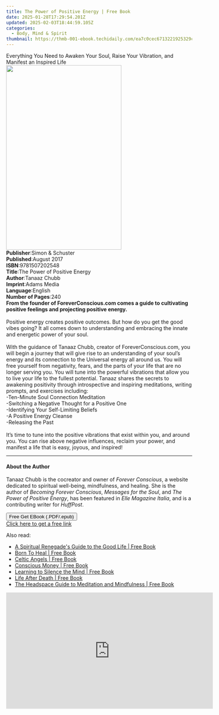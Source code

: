 ```yaml
---
title: The Power of Positive Energy | Free Book
date: 2025-01-28T17:29:54.201Z
updated: 2025-02-03T18:44:59.105Z
categories:
  - Body, Mind & Spirit
thumbnail: https://thmb-001-ebook.techidaily.com/ea7c0cec6713221925329c922e2cc4d2c5b8ad85b9b489a1d0e827b46471b4dc.jpg
---
```

<main id="book-container">
  <div class="flex flex-col">
    <div class="book-brief flex-1 py-6 px-4 sm:p-6 md:py-10 md:px-8">
      <!-- brief-->
      <div class="book-brief-main">
        Everything You Need to Awaken Your Soul, Raise Your Vibration, and
        Manifest an Inspired Life
      </div>
    </div>
    <div
      class="book-meta-info flex-1 grid gap-4 col-start-1 col-end-3 row-start-1 sm:mb-6 sm:grid-cols-4 lg:gap-6 lg:col-start-2 lg:row-end-6 lg:row-span-6 lg:mb-0"
    >
      <div
        class="book-meta-info-left place-content-center mt-4 p-4 text-sm leading-6 col-start-2 col-span-2 dark:text-slate-400"
      >
        <img
          class="w-full h-500 object-cover rounded-lg sm:h-255 sm:col-span-2 lg:col-span-full"
          src="https://img-001-ebook.techidaily.com/18b80fd98cb13887fbccce98b4c857530344be8aedb44e0836f2f4c82132266c.jpg"
          alt=""
          width="312"
          height="500"
        />
      </div>
      <div
        class="book-meta-info-right mt-2 col-start-1 row-start-2 col-span-3 self-center"
      >
        <!-- meta data  -->
        <div class="flex flex-col px-4 md:px-8">
          <div class="flex-1">
            <strong>Publisher</strong>:<span class="px-2"
              >Simon &amp; Schuster</span
            >
          </div>
          <div class="flex-1">
            <strong>Published</strong>:<span class="px-2">August 2017</span>
          </div>
          <div class="flex-1">
            <strong>ISBN</strong>:<span class="px-2">9781507202548</span>
          </div>
          <div class="flex-1">
            <strong>Title</strong>:<span class="px-2"
              >The Power of Positive Energy</span
            >
          </div>
          <div class="flex-1">
            <strong>Author</strong>:<span class="px-2">Tanaaz Chubb</span>
          </div>
          <div class="flex-1">
            <strong>Imprint</strong>:<span class="px-2">Adams Media</span>
          </div>
          <div class="flex-1">
            <strong>Language</strong>:<span class="px-2">English</span>
          </div>
          <div class="flex-1">
            <strong>Number of Pages</strong>:<span class="px-2">240</span>
          </div>
        </div>
      </div>
    </div>
    <div class="book-description flex-1 py-6 px-4 sm:p-6 md:py-10 md:px-8">
      <div class="book-description-main">
        <div accordion-content="" id="description">
          <b
            >From the founder of ForeverConscious.com comes a guide to
            cultivating positive feelings and projecting positive energy.</b
          ><br /><br />Positive energy creates positive outcomes. But how do you
          get the good vibes going? It all comes down to understanding and
          embracing the innate and energetic power of your soul.<br /><br />With
          the guidance of Tanaaz Chubb, creator of ForeverConscious.com, you
          will begin a journey that will give rise to an understanding of your
          soul’s energy and its connection to the Universal energy all around
          us. You will free yourself from negativity, fears, and the parts of
          your life that are no longer serving you. You will tune into the
          powerful vibrations that allow you to live your life to the fullest
          potential. Tanaaz shares the secrets to awakening positivity through
          introspective and inspiring meditations, writing prompts, and
          exercises including:<br />
          -Ten-Minute Soul Connection Meditation<br />
          -Switching a Negative Thought for a Positive One<br />
          -Identifying Your Self-Limiting Beliefs<br />
          -A Positive Energy Cleanse<br />
          -Releasing the Past<br /><br />It’s time to tune into the positive
          vibrations that exist within you, and around you. You can rise above
          negative influences, reclaim your power, and manifest a life that is
          easy, joyous, and inspired!
        </div>
        <div class="accordion-fader"></div>
      </div>
    </div>
    <div class="book-excerpts flex-1 py-6 px-4 sm:p-6 md:py-10 md:px-8">
      <!-- excerpts-->
      <div class="book-excerpts-main">
        <hr />
        <h4 class="placeholder placeholder-heading">
          <span>About the Author</span>
        </h4>
        <p>
          Tanaaz Chubb&nbsp;is the cocreator and owner of&nbsp;<i
            >Forever Conscious</i
          >, a website dedicated to spiritual well-being, mindfulness, and
          healing. She is the author of&nbsp;<i>Becoming Forever Conscious</i
          >,&nbsp;<i>Messages for the Soul</i>, and&nbsp;<i
            >The Power of Positive Energy</i
          >, has been featured in&nbsp;<i>Elle Magazine Italia</i>, and is a
          contributing writer for&nbsp;<i>HuffPost</i>.
        </p>
      </div>
    </div>
    <div
      class="book-about-author flex-1 py-6 px-4 sm:p-6 md:py-10 md:px-8"
    ></div>
    <div class="book-free-get flex-1 py-6 px-4 sm:p-6 md:py-10 md:px-8">
      <button
        id="btn-free-get"
        class="bg-blue-500 hover:bg-blue-700 text-white font-bold py-2 px-4 rounded"
      >
        Free Get EBook (.PDF/.epub)
      </button>
      <div id="countdown-display" class="px-2 text-lg mt-2"></div>
      <a
        id="free-link"
        class="hidden bg-blue-500 hover:bg-blue-700 text-white font-bold py-2 px-4 rounded"
        href="https://www.ebooks.com/en-us/book/211314925/the-power-of-positive-energy/tanaaz-chubb/"
        target="_blank"
        >Click here to get a free link</a
      >
    </div>
    <script>
      let countdownTime = 0;
      let countdownInterval = null;
      document
        .getElementById('btn-free-get')
        .addEventListener('click', startCountdown);
      function startCountdown() {
        countdownTime = new Date().getTime() + 60000 * 3;
        countdownInterval = setInterval(updateCountdown, 1000);
        document.getElementById('btn-free-get').disabled = true;
        document
          .getElementById('btn-free-get')
          .classList.add('bg-gray-500', 'cursor-not-allowed');
      }
      function updateCountdown() {
        let currentTime = new Date().getTime();
        let timeLeft = countdownTime - currentTime;
        let secondsLeft = Math.floor(timeLeft / 1000);
        document.getElementById('countdown-display').innerHTML =
          `Remaining time: ${secondsLeft} seconds.`;
        if (secondsLeft <= 0) {
          clearInterval(countdownInterval);
          document.getElementById('btn-free-get').classList.add('hidden');
          document.getElementById('free-link').classList.remove('hidden');
          document.getElementById('countdown-display').innerHTML = '';
        }
      }
    </script>
  </div>
</main>

<ins class="adsbygoogle"
      style="display:block"
      data-ad-client="ca-pub-7571918770474297"
      data-ad-slot="8358498916"
      data-ad-format="auto"
      data-full-width-responsive="true"></ins>
    

<span class="atpl-alsoreadstyle">Also read:</span>
<div><ul>
<li><a href="https://novels-ebooks.techidaily.com/797104-9781451672817-a-spiritual-renegades-guide-to-the-good-life/"><u>A Spiritual Renegade's Guide to the Good Life | Free Book</u></a></li>
<li><a href="https://novels-ebooks.techidaily.com/797371-9781448117703-born-to-heal/"><u>Born To Heal | Free Book</u></a></li>
<li><a href="https://novels-ebooks.techidaily.com/796797-9781849834841-celtic-angels/"><u>Celtic Angels | Free Book</u></a></li>
<li><a href="https://novels-ebooks.techidaily.com/796952-9781451623154-conscious-money/"><u>Conscious Money | Free Book</u></a></li>
<li><a href="https://novels-ebooks.techidaily.com/796271-9781250015839-learning-to-silence-the-mind/"><u>Learning to Silence the Mind | Free Book</u></a></li>
<li><a href="https://novels-ebooks.techidaily.com/798490-9780307807397-life-after-death/"><u>Life After Death | Free Book</u></a></li>
<li><a href="https://novels-ebooks.techidaily.com/796238-9781250014146-the-headspace-guide-to-meditation-and-mindfulness/"><u>The Headspace Guide to Meditation and Mindfulness | Free Book</u></a></li>
</ul></div>

<!-- affiliate ads begin -->
<iframe width="560" height="315" src="https://www.youtube.com/embed/aIx71tPaWKg?si=lG5OiUe-M6eBJf5b" title="YouTube video player" frameborder="0" allow="accelerometer; autoplay; clipboard-write; encrypted-media; gyroscope; picture-in-picture; web-share" referrerpolicy="strict-origin-when-cross-origin" allowfullscreen></iframe>
<!-- affiliate ads end -->

